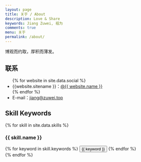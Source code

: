 ```yaml
---
layout: page
title: 关于 / About
description: Love & Share
keywords: Jiang Zuwei, 祖为
comments: true
menu: 关于
permalink: /about/
---
```


博观而约取，厚积而薄发。

## 联系

<ul>
{% for website in site.data.social %}
<li>{{website.sitename }}：<a href="{{ website.url }}" target="_blank">@{{ website.name }}</a></li>
{% endfor %}
<li>E-mail：<a href="mailto:祖为<jiang@zuwei.top>" target="_blank">jiang@zuwei.top</a></li>
</ul>


## Skill Keywords

{% for skill in site.data.skills %}
### {{ skill.name }}
<div class="btn-inline">
{% for keyword in skill.keywords %}
<button class="btn btn-outline" type="button">{{ keyword }}</button>
{% endfor %}
</div>
{% endfor %}
